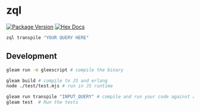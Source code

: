 # zql

[![Package Version](https://img.shields.io/hexpm/v/zql)](https://hex.pm/packages/zql)
[![Hex Docs](https://img.shields.io/badge/hex-docs-ffaff3)](https://hexdocs.pm/zql/)

```sh
zql transpile "YOUR QUERY HERE"
```

## Development

```sh
gleam run -m gleescript # compile the binary

gleam build # compile to JS and erlang
node ./test/test.mjs # run in JS runtime
```

```sh
gleam run transpile "INPUT_QUERY" # compile and run your code against an input query
gleam test  # Run the tests
```
